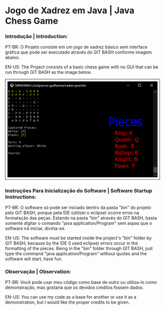 # Jogo de Xadrez em Java | Java Chess Game

### Introdução | Introduction:

PT-BR: O Projeto consiste em um jogo de xadrez básico sem interface gráfica que pode ser executado através do GIT BASH conforme imagem abaixo.

EN-US: The Project consists of a basic chess game with no GUI that can be run through GIT BASH as the image below.

<div>
<img src="https://github.com/GuilhermeOSCP/xadrez-java/blob/master/ChessGame.png">
</div>

### Instruções Para Inicialização do Software | Software Startup Instructions:

PT-BR: O software só pode ser iniciado dentro da pasta "bin" do projeto pelo GIT BASH, porque pela IDE (utilizei o eclipse) ocorre erros na formatação das peças. Estando na pasta "bin" através do GIT BASH, basta somente digitar o comando "java application/Program" sem aspas que o software irá iniciar, divirta-se.

EN-US: The software must be started inside the project's "bin" folder by GIT BASH, because by the IDE (I used eclipse) errors occur in the formatting of the pieces. Being in the "bin" folder through GIT BASH, just type the command "java application/Program" without quotes and the software will start, have fun.


### Observação | Observation:

PT-BR: Você pode usar meu código como base de outro ou utiliza-lo como demonstração, mas gostaria que os devidos creditos fossem dados.

EN-US: You can use my code as a base for another or use it as a demonstration, but I would like the proper credits to be given.
